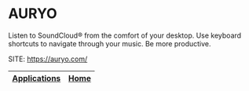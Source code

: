 # AURYO

 Listen to SoundCloud® from the comfort of your desktop. Use keyboard shortcuts to navigate through your music. Be more productive.
 
 SITE: https://auryo.com/

 | [Applications](https://portable-linux-apps.github.io/apps.html) | [Home](https://portable-linux-apps.github.io)
 | --- | --- |
